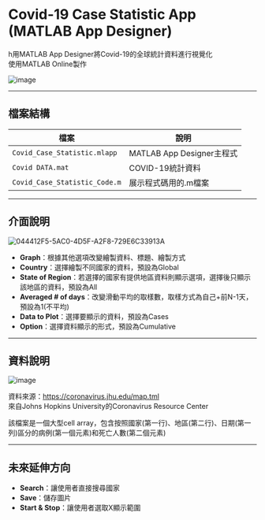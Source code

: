 # Covid-19 Case Statistic App (MATLAB App Designer)

h用MATLAB App Designer將Covid-19的全球統計資料進行視覺化  
使用MATLAB Online製作  

![image](https://github.com/user-attachments/assets/1f9cc74a-729f-4279-815b-a299dd7c298f)

---

## 檔案結構

| 檔案 | 說明 |
|------|-------------|
| `Covid_Case_Statistic.mlapp` | MATLAB App Designer主程式 |
| `Covid DATA.mat` | COVID-19統計資料 |
| `Covid_Case_Statistic_Code.m` | 展示程式碼用的.m檔案 |

---

## 介面說明

![044412F5-5AC0-4D5F-A2F8-729E6C33913A](https://github.com/user-attachments/assets/2a26109f-e80f-40ec-a119-151bd194c29e)

- **Graph**：根據其他選項改變繪製資料、標題、繪製方式
- **Country**：選擇繪製不同國家的資料，預設為Global
- **State of Region**：若選擇的國家有提供地區資料則顯示選項，選擇後只顯示該地區的資料，預設為All
- **Averaged # of days**：改變滑動平均的取樣數，取樣方式為自己+前N-1天，預設為1(不平均)
- **Data to Plot**：選擇要顯示的資料，預設為Cases
- **Option**：選擇資料顯示的形式，預設為Cumulative

---

## 資料說明

![image](https://github.com/user-attachments/assets/f16e4f7c-05d2-4ddf-a26a-8b35fe77f7d5)

資料來源：https://coronavirus.jhu.edu/map.tml  
來自Johns Hopkins University的Coronavirus Resource Center  

該檔案是一個大型cell array，包含按照國家(第一行)、地區(第二行)、日期(第一列)區分的病例(第一個元素)和死亡人數(第二個元素)

---

## 未來延伸方向

- **Search**：讓使用者直接搜尋國家
- **Save**：儲存圖片
- **Start & Stop**：讓使用者選取X顯示範圍
